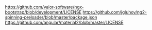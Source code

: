 https://github.com/valor-software/ngx-bootstrap/blob/development/LICENSE
https://github.com/jgluhov/ng2-spinning-preloader/blob/master/package.json
https://github.com/angular/material2/blob/master/LICENSE